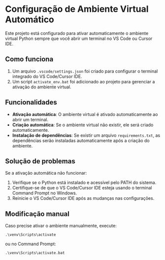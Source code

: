 # Configuração de Ambiente Virtual Automático

Este projeto está configurado para ativar automaticamente o ambiente virtual Python sempre que você abrir um terminal no VS Code ou Cursor IDE.

## Como funciona

1. Um arquivo `.vscode/settings.json` foi criado para configurar o terminal integrado do VS Code/Cursor IDE.
2. Um script `activate_env.bat` foi adicionado ao projeto para gerenciar a ativação do ambiente virtual.

## Funcionalidades

- **Ativação automática**: O ambiente virtual é ativado automaticamente ao abrir um terminal.
- **Criação automática**: Se o ambiente virtual não existir, ele será criado automaticamente.
- **Instalação de dependências**: Se existir um arquivo `requirements.txt`, as dependências serão instaladas automaticamente após a criação do ambiente.

## Solução de problemas

Se a ativação automática não funcionar:

1. Verifique se o Python está instalado e acessível pelo PATH do sistema.
2. Certifique-se de que o VS Code/Cursor IDE esteja usando o terminal Command Prompt no Windows.
3. Reinicie o VS Code/Cursor IDE após as mudanças nas configurações.

## Modificação manual

Caso precise ativar o ambiente manualmente, execute:

```
.\venv\Scripts\activate
```

ou no Command Prompt:

```
.\venv\Scripts\activate.bat
``` 